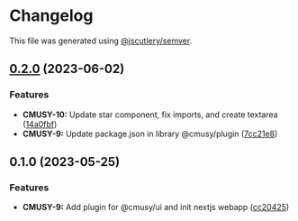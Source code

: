 # Changelog

This file was generated using [@jscutlery/semver](https://github.com/jscutlery/semver).

## [0.2.0](https://github.com/yaroslav-kulpan/CMuSy/compare/cmusy-ui-plugin-0.1.0...cmusy-ui-plugin-0.2.0) (2023-06-02)


### Features

* **CMUSY-10:** Update star component, fix imports, and create textarea ([14a0fbf](https://github.com/yaroslav-kulpan/CMuSy/commit/14a0fbf9aa93ebe5b814600ef7388c6586fc487f))
* **CMUSY-9:** Update package.json in library @cmusy/plugin ([7cc21e8](https://github.com/yaroslav-kulpan/CMuSy/commit/7cc21e862c6251f57ec9dfb56224c31605628b15))

## 0.1.0 (2023-05-25)


### Features

* **CMUSY-9:** Add plugin for @cmusy/ui and init nextjs webapp ([cc20425](https://github.com/yaroslav-kulpan/CMuSy/commit/cc20425315ace7e97e920173412a2723e8c10f96))
